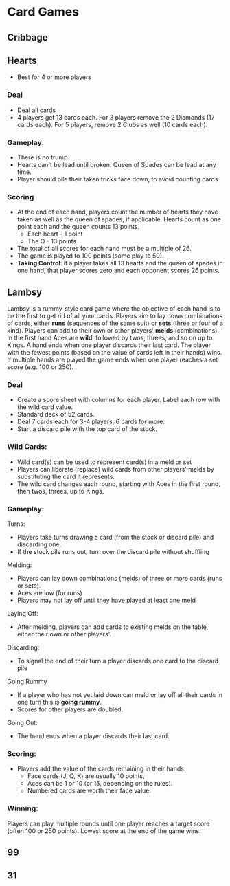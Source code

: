 # Card Games

## Cribbage

## Hearts

* Best for 4 or more players

### Deal
* Deal all cards
* 4 players get 13 cards each.  For 3 players remove the 2 Diamonds (17 cards each).  For 5 players, remove 2 Clubs as well (10 cards each).

### Gameplay:
* There is no trump.
* Hearts can't be lead until broken.  Queen of Spades can be lead at any time.
* Player should pile their taken tricks face down, to avoid counting cards

### Scoring
* At the end of each hand, players count the number of hearts they have taken as well as the queen of spades, if applicable.   Hearts count as one point each and the queen counts 13 points.
  * Each heart - 1 point
  * The Q - 13 points
* The total of all scores for each hand must be a multiple of 26.
* The game is played to 100 points (some play to 50).
* **Taking Control**: if a player takes all 13 hearts and the queen of spades in one hand, that player scores zero and each opponent scores 26 points.

## Lambsy

Lambsy is a rummy-style card game where the objective of each hand is to be the first to get rid of all your cards. Players aim to lay down combinations of cards, either **runs** (sequences of the same suit) or **sets** (three or four of a kind). Players can add to their own or other players' **melds** (combinations). In the first hand Aces are **wild**, followed by twos, threes, and so on up to Kings.  A hand ends when one player discards their last card. The player with the fewest points (based on the value of cards left in their hands) wins. If multiple hands are played the game ends when one player reaches a set score (e.g. 100 or 250). 

### Deal
* Create a score sheet with columns for each player. Label each row with the wild card value.
* Standard deck of 52 cards.
* Deal 7 cards each for 3-4 players, 6 cards for more.
* Start a discard pile with the top card of the stock. 

### Wild Cards:
* Wild card(s) can be used to represent card(s) in a meld or set
* Players can liberate (replace) wild cards from other players' melds by substituting the card it represents.
* The wild card changes each round, starting with Aces in the first round, then twos, threes, up to Kings.
  
### Gameplay:
Turns:
* Players take turns drawing a card (from the stock or discard pile) and discarding one.
* If the stock pile runs out, turn over the discard pile without shuffling
  
Melding:
* Players can lay down combinations (melds) of three or more cards (runs or sets).
* Aces are low (for runs)
* Players may not lay off until they have played at least one meld
  
Laying Off:
* After melding, players can add cards to existing melds on the table, either their own or other players'.

Discarding:
* To signal the end of their turn a player discards one card to the discard pile
  
Going Rummy
* If a player who has not yet laid down can meld or lay off all their cards in one turn this is **going rummy**.
* Scores for other players are doubled.
  
Going Out:
* The hand ends when a player discards their last card. 
  
### Scoring:
* Players add the value of the cards remaining in their hands:
  * Face cards (J, Q, K) are usually 10 points,
  * Aces can be 1 or 10 (or 15, depending on the rules).
  * Numbered cards are worth their face value. 


### Winning:
Players can play multiple rounds until one player reaches a target score (often 100 or 250 points). 
Lowest score at the end of the game wins. 

## 99

## 31



